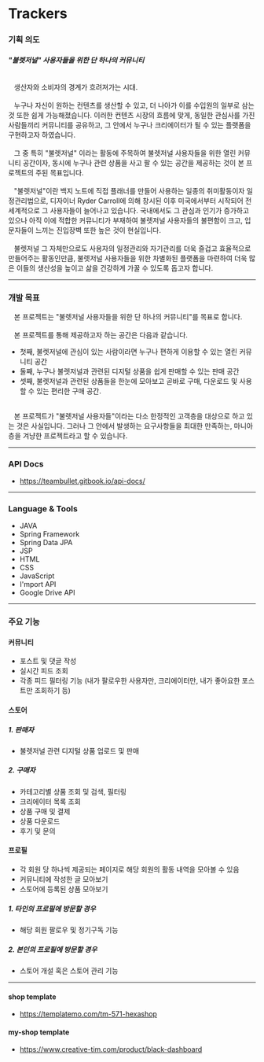 
# Trackers

### 기획 의도
#### <i>"불렛저널" 사용자들을 위한 단 하나의 커뮤니티</i>
<br>
&nbsp;&nbsp;  생산자와 소비자의 경계가 흐려져가는 시대.<br>
<br>
&nbsp;&nbsp;  누구나 자신이 원하는 컨텐츠를 생산할 수 있고, 더 나아가 이를 수입원의 일부로 삼는 것 또한 쉽게 가능해졌습니다. 이러한 컨텐츠 시장의 흐름에 맞게, 동일한 관심사를 가진 사람들끼리 커뮤니티를 공유하고, 그 안에서 누구나 크리에이터가 될 수 있는 플랫폼을 구현하고자 하였습니다.<br>
<br>
&nbsp;&nbsp;  그 중 특히 "불렛저널" 이라는 활동에 주목하여 불렛저널 사용자들을 위한 열린 커뮤니티 공간이자, 동시에 누구나 관련 상품을 사고 팔 수 있는 공간을 제공하는 것이 본 프로젝트의 주된 목표입니다.<br>
<br>
&nbsp;&nbsp;  "불렛저널"이란 백지 노트에 직접 플래너를 만들어 사용하는 일종의 취미활동이자 일정관리법으로, 디자이너 Ryder Carroll에 의해 창시된 이후 미국에서부터 시작되어 전세계적으로 그 사용자들이 늘어나고 있습니다. 국내에서도 그 관심과 인기가 증가하고 있으나 아직 이에 적합한 커뮤니티가 부재하여 불렛저널 사용자들의 불편함이 크고, 입문자들이 느끼는 진입장벽 또한 높은 것이 현실입니다.<br>
<br>
&nbsp;&nbsp;  불렛저널 그 자체만으로도 사용자의 일정관리와 자기관리를 더욱 즐겁고 효율적으로 만들어주는 활동인만큼, 불렛저널 사용자들을 위한 차별화된 플랫폼을 마련하여 더욱 많은 이들의 생산성을 높이고 삶을 건강하게 가꿀 수 있도록 돕고자 합니다.<br>

---

### 개발 목표
&nbsp;&nbsp;  본 프로젝트는 "불렛저널 사용자들을 위한 단 하나의 커뮤니티"를 목표로 합니다. <br>
 <br>
&nbsp;&nbsp;  본 프로젝트를 통해 제공하고자 하는 공간은 다음과 같습니다. <br>
- 첫째, 불렛저널에 관심이 있는 사람이라면 누구나 편하게 이용할 수 있는 열린 커뮤니티 공간 <br>
- 둘째, 누구나 불렛저널과 관련된 디지털 상품을 쉽게 판매할 수 있는 판매 공간 <br>
- 셋째, 불렛저널과 관련된 상품들을 한눈에 모아보고 곧바로 구매, 다운로드 및 사용할 수 있는 편리한 구매 공간. <br>
 <br>
&nbsp;&nbsp;  본 프로젝트가 "불렛저널 사용자들"이라는 다소 한정적인 고객층을 대상으로 하고 있는 것은 사실입니다. 그러나 그 안에서 발생하는 요구사항들을 최대한 만족하는, 마니아층을 겨냥한 프로젝트라고 할 수 있습니다.

---

### API Docs
- https://teambullet.gitbook.io/api-docs/  <br>

---

### Language & Tools
- JAVA
- Spring Framework
- Spring Data JPA
- JSP
- HTML
- CSS
- JavaScript
- I'mport API
- Google Drive API

---

### 주요 기능

#### 커뮤니티 
- 포스트 및 댓글 작성
- 실시간 피드 조회
- 각종 피드 필터링 기능 (내가 팔로우한 사용자만, 크리에이터만, 내가 좋아요한 포스트만 조회하기 등)

#### 스토어
##### 1. 판매자
- 불렛저널 관련 디지털 상품 업로드 및 판매
##### 2. 구매자
- 카테고리별 상품 조회 및 검색, 필터링
- 크리에이터 목록 조회
- 상품 구매 및 결제
- 상품 다운로드
- 후기 및 문의 

#### 프로필
- 각 회원 당 하나씩 제공되는 페이지로 해당 회원의 활동 내역을 모아볼 수 있음
- 커뮤니티에 작성한 글 모아보기
- 스토어에 등록된 상품 모아보기
##### 1. 타인의 프로필에 방문할 경우
- 해당 회원 팔로우 및 정기구독 기능
##### 2. 본인의 프로필에 방문할 경우
- 스토어 개설 혹은 스토어 관리 기능

---

#### shop template
- https://templatemo.com/tm-571-hexashop

#### my-shop template
- https://www.creative-tim.com/product/black-dashboard
